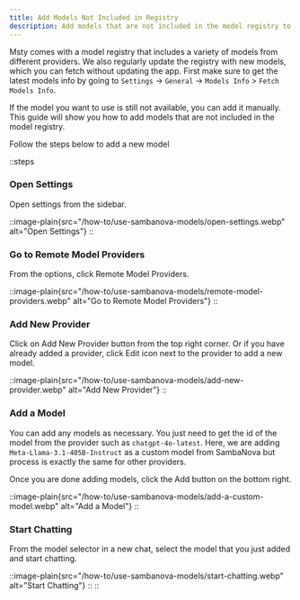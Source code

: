 ```yaml
---
title: Add Models Not Included in Registry
description: Add models that are not included in the model registry to Msty
---
```


Msty comes with a model registry that includes a variety of models from different providers. We also regularly update the registry with new models, which you can fetch without updating the app.
First make sure to get the latest models info by going to `Settings` -> `General` -> `Models Info` > `Fetch Models Info`.

If the model you want to use is still not available, you can add it manually. This guide will show you how to add models that are not included in the model registry.

Follow the steps below to add a new model

::steps
  ### Open Settings
  Open settings from the sidebar.

  ::image-plain{src="/how-to/use-sambanova-models/open-settings.webp" alt="Open Settings"}
  ::

  ### Go to Remote Model Providers

  From the options, click Remote Model Providers.

  ::image-plain{src="/how-to/use-sambanova-models/remote-model-providers.webp" alt="Go to Remote Model Providers"}
  ::     

  ### Add New Provider
 Click on Add New Provider button from the top right corner. Or if you have already added a provider, click Edit icon next to the provider to add a new model.

  ::image-plain{src="/how-to/use-sambanova-models/add-new-provider.webp" alt="Add New Provider"}
  ::

  ### Add a Model
  You can add any models as necessary. You just need to get the id of the model from the provider such as `chatgpt-4o-latest`. Here, we are adding `Meta-Llama-3.1-405B-Instruct` as a custom model from SambaNova but process is exactly the same for other providers.

  Once you are done adding models, click the Add button on the bottom right.
  
  ::image-plain{src="/how-to/use-sambanova-models/add-a-custom-model.webp" alt="Add a Model"}
  ::

  ### Start Chatting
  From the model selector in a new chat, select the model that you just added and start chatting.

  ::image-plain{src="/how-to/use-sambanova-models/start-chatting.webp" alt="Start Chatting"}
  ::
::
